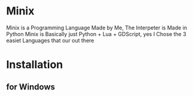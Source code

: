 # Minix
Minix is a Programming Language Made by Me, The Interpeter is Made in Python
Minix is Basically just Python + Lua + GDScript, yes I Chose the 3 easiet
Languages that our out there

# Installation
## for Windows
